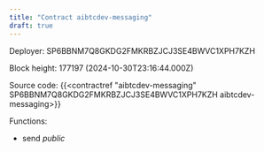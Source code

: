 ```yaml
---
title: "Contract aibtcdev-messaging"
draft: true
---
```

Deployer: SP6BBNM7Q8GKDG2FMKRBZJCJ3SE4BWVC1XPH7KZH


 



Block height: 177197 (2024-10-30T23:16:44.000Z)

Source code: {{<contractref "aibtcdev-messaging" SP6BBNM7Q8GKDG2FMKRBZJCJ3SE4BWVC1XPH7KZH aibtcdev-messaging>}}

Functions:

* send _public_

